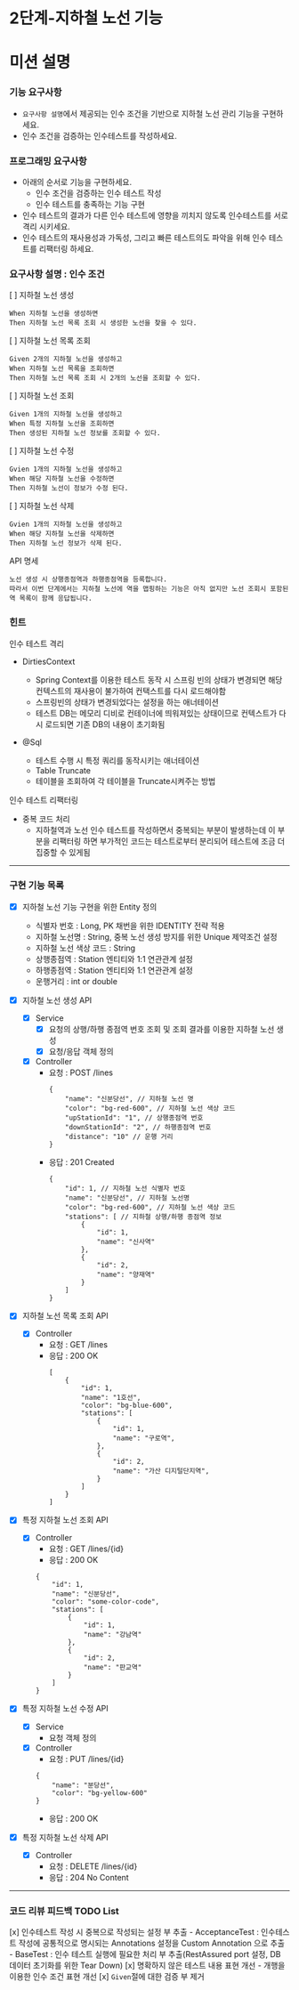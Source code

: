 2단계-지하철 노선 기능
===
# 미션 설명
### 기능 요구사항
- `요구사항 설명`에서 제공되는 인수 조건을 기반으로 지하철 노선 관리 기능을 구현하세요.
- 인수 조건을 검증하는 인수테스트를 작성하세요.

### 프로그래밍 요구사항
- 아래의 순서로 기능을 구현하세요.
  - 인수 조건을 검증하는 인수 테스트 작성
  - 인수 테스트를 충족하는 기능 구현
- 인수 테스트의 결과가 다른 인수 테스트에 영향을 끼치지 않도록 인수테스트를 서로 격리 시키세요.
- 인수 테스트의 재사용성과 가독성, 그리고 빠른 테스트의도 파악을 위해 인수 테스트를 리팩터링 하세요.

### 요구사항 설명 : 인수 조건
[ ] 지하철 노선 생성
```
When 지하철 노선을 생성하면
Then 지하철 노선 목록 조회 시 생성한 노선을 찾을 수 있다.
```

[ ] 지하철 노선 목록 조회
```
Given 2개의 지하철 노선을 생성하고
When 지하철 노선 목록을 조회하면
Then 지하철 노선 목록 조회 시 2개의 노선을 조회할 수 있다.
```

[ ] 지하철 노선 조회
```
Given 1개의 지하철 노선을 생성하고
When 특정 지하철 노선을 조회하면
Then 생성된 지하철 노선 정보를 조회할 수 있다.
```

[ ] 지하철 노선 수정
```
Gvien 1개의 지하철 노선을 생성하고
When 해당 지하철 노선을 수정하면
Then 지하철 노선이 정보가 수정 된다.
```

[ ] 지하철 노선 삭제
```
Gvien 1개의 지하철 노선을 생성하고
When 해당 지하철 노선을 삭제하면
Then 지하철 노선 정보가 삭제 된다.
```

API 명세
```
노선 생성 시 상행종점역과 하행종점역을 등록합니다. 
따라서 이번 단계에서는 지하철 노선에 역을 맵핑하는 기능은 아직 없지만 노선 조회시 포함된 역 목록이 함께 응답됩니다.
```

### 힌트
인수 테스트 격리
- DirtiesContext
  - Spring Context를 이용한 테스트 동작 시 스프링 빈의 상태가 변경되면 해당 컨텍스트의 재사용이 불가하여 컨택스트를 다시 로드해야함
  - 스프링빈의 상태가 변경되었다는 설정을 하는 애너테이션
  - 테스트 DB는 메모리 디비로 컨테이너에 띄워져있는 상태이므로 컨텍스트가 다시 로드되면 기존 DB의 내용이 초기화됨
  
- @Sql
  - 테스트 수행 시 특정 쿼리를 동작시키는 애너테이션
  - Table Truncate
  - 테이블을 조회하여 각 테이블을 Truncate시켜주는 방법

인수 테스트 리팩터링
- 중복 코드 처리
  - 지하철역과 노선 인수 테스트를 작성하면서 중복되는 부분이 발생하는데 이 부분을 리팩터링 하면 부가적인 코드는 테스트로부터 분리되어 테스트에 조금 더 집중할 수 있게됨

---
### 구현 기능 목록
- [x] 지하철 노선 기능 구현을 위한 Entity 정의
  - 식별자 번호 : Long, PK 채번을 위한 IDENTITY 전략 적용
  - 지하철 노선명 : String, 중복 노선 생성 방지를 위한 Unique 제약조건 설정
  - 지하철 노선 색상 코드 : String
  - 상행종점역 : Station 엔티티와 1:1 연관관계 설정
  - 하행종점역 : Station 엔티티와 1:1 연관관계 설정
  - 운행거리 : int or double 
  
- [x] 지하철 노선 생성 API
  - [x] Service 
    - [x] 요청의 상행/하행 종점역 번호 조회 및 조회 결과를 이용한 지하철 노선 생성
    - [x] 요청/응답 객체 정의
  - [x] Controller
      - 요청 : POST /lines
        ```
        {
            "name": "신분당선", // 지하철 노선 명
            "color": "bg-red-600", // 지하철 노선 색상 코드
            "upStationId": "1", // 상행종점역 번호
            "downStationId": "2", // 하행종점역 번호
            "distance": "10" // 운행 거리
        }
        ```
      - 응답 : 201 Created 
        ```
        {
            "id": 1, // 지하철 노선 식별자 번호
            "name": "신분당선", // 지하철 노선명
            "color": "bg-red-600", // 지하철 노선 색상 코드
            "stations": [ // 지하철 상행/하행 종점역 정보
                {
                    "id": 1,
                    "name": "신사역"
                },
                {
                    "id": 2,
                    "name": "양재역"
                }
            ]
        }
        ```

- [x] 지하철 노선 목록 조회 API
  - [x] Controller
      - 요청 : GET /lines
      - 응답 : 200 OK 
        ```
        [
            {
                "id": 1,
                "name": "1호선",
                "color": "bg-blue-600",
                "stations": [
                    {
                        "id": 1,
                        "name": "구로역",
                    },
                    {
                        "id": 2,
                        "name": "가산 디지털단지역",
                    }
                ]
            }
        ]
        ```
- [x] 특정 지하철 노선 조회 API
  - [x] Controller
    - 요청 : GET /lines/{id}
    - 응답 : 200 OK
    ```
    {
        "id": 1,
        "name": "신분당선",
        "color": "some-color-code",
        "stations": [
            {
                "id": 1,
                "name": "강남역"
            },
            {
                "id": 2,
                "name": "판교역"
            }
        ]
    }
    ```
- [x] 특정 지하철 노선 수정 API
  - [x] Service
    - 요청 객체 정의
  - [x] Controller
    - 요청 : PUT /lines/{id}
    ```
    {
        "name": "분당선",
        "color": "bg-yellow-600"
    }
    ```
    - 응답 : 200 OK
- [x] 특정 지하철 노선 삭제 API
  - [x] Controller
    - 요청 : DELETE /lines/{id}
    - 응답 : 204 No Content

---

### 코드 리뷰 피드백 TODO List
[x] 인수테스트 작성 시 중복으로 작성되는 설정 부 추출
    - AcceptanceTest : 인수테스트 작성에 공통적으로 명시되는 Annotations 설정을 Custom Annotation 으로 추출
    - BaseTest : 인수 테스트 실행에 필요한 처리 부 추출(RestAssured port 설정, DB 데이터 초기화를 위한 Tear Down)
[x] 명확하지 않은 테스트 내용 표현 개선
    - 개행을 이용한 인수 조건 표현 개선
[x] `Given`절에 대한 검증 부 제거

